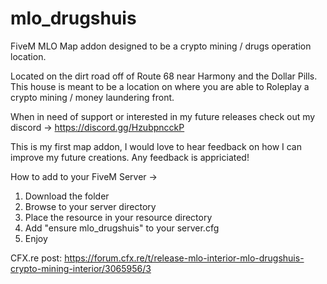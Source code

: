 # mlo_drugshuis
FiveM MLO Map addon designed to be a crypto mining / drugs operation location. 

Located on the dirt road off of Route 68 near Harmony and the Dollar Pills. This house is meant to be a location on where you are able to Roleplay a crypto mining / money laundering front. 

When in need of support or interested in my future releases check out my discord -> https://discord.gg/HzubpncckP

This is my first map addon, I would love to hear feedback on how I can improve my future creations. Any feedback is appriciated!

How to add to your FiveM Server ->
1. Download the folder
2. Browse to your server directory
3. Place the resource in your resource directory 
4. Add "ensure mlo_drugshuis" to your server.cfg
5. Enjoy
 
CFX.re post: https://forum.cfx.re/t/release-mlo-interior-mlo-drugshuis-crypto-mining-interior/3065956/3

